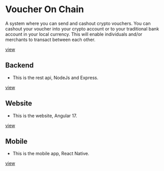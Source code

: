 # Voucher On Chain

A system where you can send and cashout crypto vouchers. You can cashout your voucher into your crypto account or to your traditional bank account in your local currency. This will enable individuals and/or merchants to transact between each other.

[view](https://github.com/mothupir/voucher-on-chain)

## Backend

- This is the rest api, NodeJs and Express.

[view](https://github.com/mothupir/voucher-on-chain/tree/backend)

## Website

- This is the website, Angular 17.

[view](https://github.com/mothupir/voucher-on-chain/tree/website)

## Mobile

- This is the mobile app, React Native.

[view](https://github.com/mothupir/voucher-on-chain/tree/mobile)
